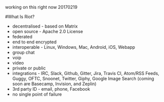 working on this right now 20170219

#What Is Riot?
* decentralised - based on Matrix
* open source - Apache 2.0 License
* federated
* end to end encrypted
* interoperable - Linux, Windows, Mac, Android, iOS, Webapp
* group chat
* voip
* video
* private or public
* integrations - IRC, Slack, Github, Gitter, Jira, Travis CI, Atom/RSS Feeds, Guggy, OFTC, Snoonet, Twitter, Giphy, Google Image Search (coming soon are Basecamp, Invision, and Zeplin)
* 3rd party ID - email, phone, Facebook
* no single point of failure


